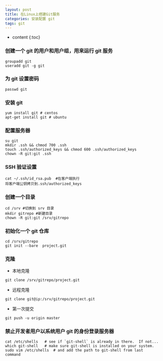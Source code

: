 ```yaml
---
layout: post
title: 在Linux上搭建Git服务
categories: 安装配置 git
tags: git
---
```


* content
{:toc}

### 创建一个 git 的用户和用户组，用来运行 git 服务
```
groupadd git
useradd git -g git
```
### 为 git 设置密码
```
passwd git
```

### 安装 git
```
yum install git # centos
apt-get install git # ubuntu
```




### 配置服务器
```
su git
mkdir .ssh && chmod 700 .ssh
touch .ssh/authorized_keys && chmod 600 .ssh/authorized_keys
chown -R git:git .ssh
```
### SSH 验证设置
```
cat ~/.ssh/id_rsa.pub  #在客户端执行
将客户端公钥拷贝到.ssh/authorized_keys
```

### 创建一个目录
```
cd /srv #切换到 srv 目录
mkdir gitrepo #新建目录
chown -R git:git /srv/gitrepo
```

### 初始化一个 git 仓库
```
cd /srv/gitrepo
git init --bare  project.git
```
### 克隆
- 本地克隆
```
git clone /srv/gitrepo/project.git
```
- 远程克隆
```
git clone git@ip:/srv/gitrepo/project.git
```
- 第一次提交
```
git push -u origin master
```

### 禁止开发者用户以系统用户 git 的身份登录服务器
```
cat /etc/shells   # see if `git-shell` is already in there.  If not...
which git-shell   # make sure git-shell is installed on your system.
sudo vim /etc/shells  # and add the path to git-shell from last command
```
